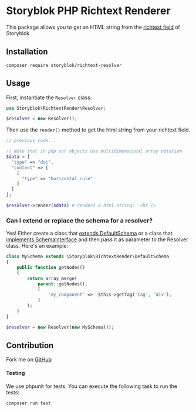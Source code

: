 # Storyblok PHP Richtext Renderer

This package allows you to get an HTML string from the [richtext field](https://www.storyblok.com/docs/richtext-field) of Storyblok.

## Installation

```shell
composer require storyblok/richtext-resolver
```

## Usage

First, instantiate the `Resolver` class:

```php
use Storyblok\RichtextRender\Resolver;

$resolver = new Resolver();

```

Then use the `render()` method to get the html string from your richtext field.

```php
// previous code...

// Note that in php our objects use multidimensional array notation
$data = [
  "type" => "doc",
  "content" => [
    [
      "type" => "horizontal_rule"
    ]
  ]
];

$resolver->render($data) # renders a html string: '<hr />'
```

### Can I extend or replace the schema for a resolver?

Yes! Either create a class that [extends DefaultSchema](https://github.com/storyblok/storyblok-php-richtext-renderer/blob/master/src/DefaultSchema.php)
or a class that [implements SchemaInterface]() and then pass it as parameter to the Resolver class.
Here's an example:

```php
class MySchema extends \Storyblok\RichtextRender\DefaultSchema
{
    public function getNodes()
    {
        return array_merge(
            parent::getNodes(),
            [
                'my_component' =>  $this->getTag('tag', 'div'),
            ]
        );
    }
}

$resolver = new Resolver(new MySchema());
```

## Contribution

Fork me on [GitHub](https://github.com/storyblok/storyblok-php-richtext-renderer)

#### Testing

We use phpunit for tests. You can execute the following task to run the tests:

```shell
composer run test
```
